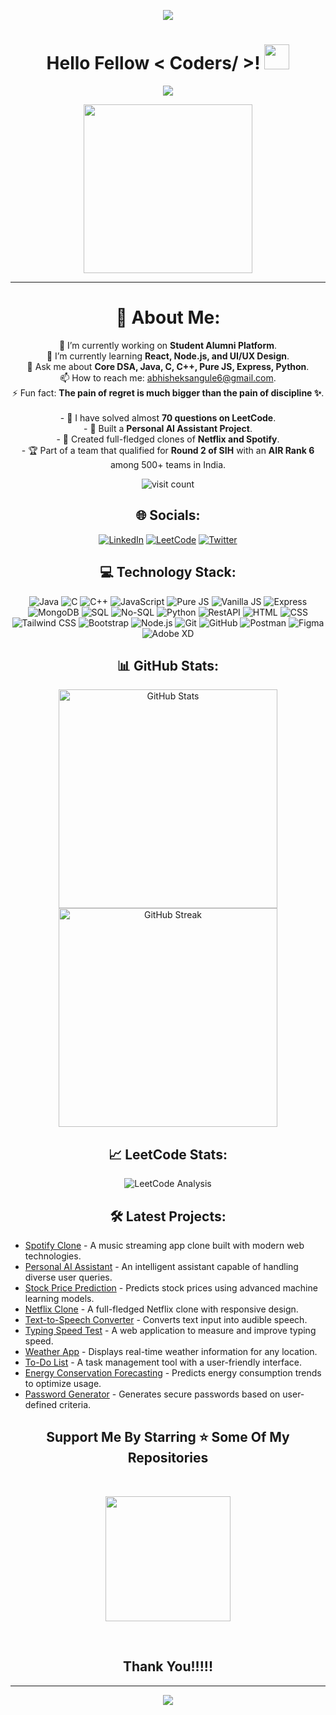<p align="center">
  <img src="https://capsule-render.vercel.app/api?type=waving&color=gradient&height=90"/>
</p> 


<h1 align="center">Hello Fellow < Coders/ >! <img src="https://raw.githubusercontent.com/MartinHeinz/MartinHeinz/master/wave.gif" width="40"> </h1>

<p align="center">
  <img src="https://readme-typing-svg.herokuapp.com?color=%2336BCF7&size=25&center=true&vCenter=true&width=433&height=75&lines=I'm+Abhishek+Ashok+Sangule;Engineering+Student;Passionate+Developer;Open+to+Collaborations"/>
</p>

<p align="center">
  <img src="https://media.giphy.com/media/QvpqTCiEcwtvx6wwJK/giphy.gif" width="270" height="270" frameBorder="0" class="giphy-embed" allowFullScreen></img>
</p>

<hr>

<h1 align="center">💫 About Me:</h1>
<p align="center">
🔭 I’m currently working on <b>Student Alumni Platform</b>.<br>🌱 I’m currently learning <b>React, Node.js, and UI/UX Design</b>.<br>💬 Ask me about <b>Core DSA, Java, C, C++, Pure JS, Express, Python</b>.<br>📫 How to reach me: <a href="mailto:abhisheksangule6@gmail.com">abhisheksangule6@gmail.com</a>.<br>⚡ Fun fact: <b>The pain of regret is much bigger than the pain of discipline ✨</b>.<br><br>
- 🎯 I have solved almost <b>70 questions on LeetCode</b>.<br>
- 🤖 Built a <b>Personal AI Assistant Project</b>.<br>
- 🎥 Created full-fledged clones of <b>Netflix and Spotify</b>.<br>
- 🏆 Part of a team that qualified for <b>Round 2 of SIH</b> with an <b>AIR Rank 6</b> among 500+ teams in India.
</p>

<p align="center">
  <img src="https://visitcount.itsvg.in/api?id=AbhishekRDJ&icon=0&color=0" alt="visit count">
</p>

<h2 align="center">🌐 Socials:</h2>
<p align="center">
  <a href="https://linkedin.com/in/abhishek-sangule-07b202319/"><img src="https://img.shields.io/badge/LinkedIn-%230077B5.svg?logo=linkedin&logoColor=white" alt="LinkedIn"></a>
  <a href="https://leetcode.com/u/Abhishekidz207/" target="_blank"><img src="https://img.shields.io/badge/LeetCode-FFA116?style=flat&logo=leetcode&logoColor=black" alt="LeetCode"></a>
  <a href="https://x.com/AbhishekRDJ"><img src="https://img.shields.io/badge/Twitter-%231DA1F2.svg?logo=twitter&logoColor=white" alt="Twitter"></a>
</p>

<h2 align="center">💻 Technology Stack:</h2>
<p align="center">
  <img src="https://img.shields.io/badge/java-%23ED8B00.svg?style=for-the-badge&logo=java&logoColor=white" alt="Java">
  <img src="https://img.shields.io/badge/c-%2300599C.svg?style=for-the-badge&logo=c&logoColor=white" alt="C">
  <img src="https://img.shields.io/badge/c++-%2300599C.svg?style=for-the-badge&logo=c%2B%2B&logoColor=white" alt="C++">
  <img src="https://img.shields.io/badge/JavaScript-%23323330.svg?style=for-the-badge&logo=javascript&logoColor=%23F7DF1E" alt="JavaScript">
  <img src="https://img.shields.io/badge/Pure%20JS-%23F7E018.svg?style=for-the-badge&logo=javascript&logoColor=black" alt="Pure JS">
  <img src="https://img.shields.io/badge/Vanilla%20JS-%23F7E018.svg?style=for-the-badge&logo=javascript&logoColor=black" alt="Vanilla JS">
  <img src="https://img.shields.io/badge/express.js-%23404d59.svg?style=for-the-badge&logo=express&logoColor=%2361DAFB" alt="Express">
  <img src="https://img.shields.io/badge/mongodb-%234ea94b.svg?style=for-the-badge&logo=mongodb&logoColor=white" alt="MongoDB">
  <img src="https://img.shields.io/badge/SQL-%2307405e.svg?style=for-the-badge&logo=amazon-dynamodb&logoColor=white" alt="SQL">
  <img src="https://img.shields.io/badge/NoSQL-%23FF9900.svg?style=for-the-badge&logo=nosql&logoColor=white" alt="No-SQL">
  <img src="https://img.shields.io/badge/python-3670A0?style=for-the-badge&logo=python&logoColor=ffdd54" alt="Python">
  <img src="https://img.shields.io/badge/RestAPI-%23ff5722.svg?style=for-the-badge&logo=api&logoColor=white" alt="RestAPI">
  <img src="https://img.shields.io/badge/html5-%23E34F26.svg?style=for-the-badge&logo=html5&logoColor=white" alt="HTML">
  <img src="https://img.shields.io/badge/css3-%231572B6.svg?style=for-the-badge&logo=css3&logoColor=white" alt="CSS">
  <img src="https://img.shields.io/badge/tailwindcss-%2338B2AC.svg?style=for-the-badge&logo=tailwind-css&logoColor=white" alt="Tailwind CSS">
  <img src="https://img.shields.io/badge/bootstrap-%23563D7C.svg?style=for-the-badge&logo=bootstrap&logoColor=white" alt="Bootstrap">
  <img src="https://img.shields.io/badge/node.js-6DA55F?style=for-the-badge&logo=node.js&logoColor=white" alt="Node.js">
  <img src="https://img.shields.io/badge/git-%23F05033.svg?style=for-the-badge&logo=git&logoColor=white" alt="Git">
  <img src="https://img.shields.io/badge/github-%23181717.svg?style=for-the-badge&logo=github&logoColor=white" alt="GitHub">
  <img src="https://img.shields.io/badge/Postman-%23FF6C37.svg?style=for-the-badge&logo=postman&logoColor=white" alt="Postman">
  <img src="https://img.shields.io/badge/Figma-%23F24E1E.svg?style=for-the-badge&logo=figma&logoColor=white" alt="Figma">
  <img src="https://img.shields.io/badge/Adobe%20XD-%23FF61F6.svg?style=for-the-badge&logo=adobexd&logoColor=white" alt="Adobe XD">
</p>



<h2 align="center">📊 GitHub Stats:</h2>
<p align="center">
  <img src="https://github-readme-stats.vercel.app/api?username=AbhishekRDJ&show_icons=true&theme=radical" alt="GitHub Stats" width="350">
  <img src="https://streak-stats.demolab.com/?user=AbhishekRDJ&theme=radical" alt="GitHub Streak" width="350">
</p>


<h2 align="center">📈 LeetCode Stats:</h2>
<p align="center">
  <img src="https://leetcard.jacoblin.cool/Abhishekidz207?theme=dark&font=Baloo+2&ext=heatmap" alt="LeetCode Analysis">
</p>

<h2 align="center">🛠️ Latest Projects:</h2>
<ul>
  <li><a href="https://github.com/AbhishekRDJ/Spotify-Clone">Spotify Clone</a> - A music streaming app clone built with modern web technologies.</li>
  <li><a href="https://github.com/AbhishekRDJ/Personal-Ai-Assitant">Personal AI Assistant</a> - An intelligent assistant capable of handling diverse user queries.</li>
  <li><a href="https://github.com/AbhishekRDJ/Stock-Price-Prediction-Using-Machine-Learning">Stock Price Prediction</a> - Predicts stock prices using advanced machine learning models.</li>
  <li><a href="https://github.com/AbhishekRDJ/Lesson4-Netflex-">Netflix Clone</a> - A full-fledged Netflix clone with responsive design.</li>
  <li><a href="https://github.com/AbhishekRDJ/Text-to-speech-converter">Text-to-Speech Converter</a> - Converts text input into audible speech.</li>
  <li><a href="https://github.com/AbhishekRDJ/Typing-Speed-Test-Application">Typing Speed Test</a> - A web application to measure and improve typing speed.</li>
  <li><a href="https://github.com/AbhishekRDJ/weather-app">Weather App</a> - Displays real-time weather information for any location.</li>
  <li><a href="https://github.com/AbhishekRDJ/To-Do-List-Website-Web-Page-">To-Do List</a> - A task management tool with a user-friendly interface.</li>
  <li><a href="https://github.com/AbhishekRDJ/Energy-Conservation-Forecasting">Energy Conservation Forecasting</a> - Predicts energy consumption trends to optimize usage.</li>
  <li><a href="https://github.com/AbhishekRDJ/Password-Generator">Password Generator</a> - Generates secure passwords based on user-defined criteria.</li>
</ul>

<h2 align="center">Support Me By Starring ⭐ Some Of My Repositories</h2>

<br>

<p align="center">
  <img src="https://media.giphy.com/media/O51MQ3DduOcGW6ofR3/giphy.gif" width="200" height="200" frameBorder="0" class="giphy-embed" allowFullScreen></img>
</p>

<br>

<h2 align="center">Thank You!!!!!</h2>
<hr>
<p align="center">
  <img src="https://capsule-render.vercel.app/api?type=waving&color=gradient&height=90&section=footer"/>
</p>
